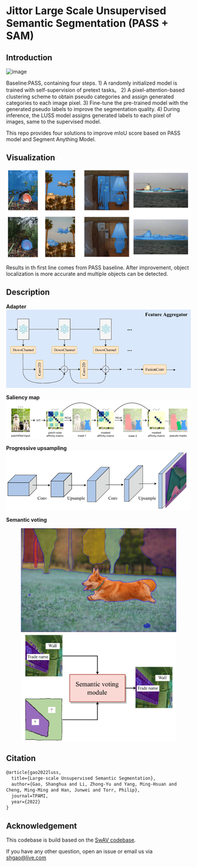 # Jittor Large Scale Unsupervised Semantic Segmentation (PASS + SAM)
	
## Introduction
![image](https://user-images.githubusercontent.com/20515144/196449430-5ac6a88c-24ea-4a82-8a45-cd244aeb0b3b.png)

Baseline:PASS, containing four steps. 1) A randomly initialized model is trained with self-supervision of pretext tasks。 2) A pixel-attention-based clustering scheme to obtain pseudo categories and assign generated categories to each image pixel. 3) Fine-tune the pre-trained model with the generated pseudo labels to improve the segmentation quality. 4) During inference, the LUSS model assigns generated labels to each pixel of images, same to the supervised model. 

This repo provides four solutions to improve mIoU score based on PASS model and Segment Anything Model. 

## Visualization
<img src="https://github.com/20throokie/SAMPASS-jittor/blob/master/vis/visualization.png">

Results in th first line comes from PASS baseline. After improvement, object localization is more accurate and multiple objects can be detected.

## Description

**Adapter**
<img src="https://github.com/20throokie/SAMPASS-jittor/blob/master/vis/adapter.png">

**Saliency map**
<img src="https://github.com/20throokie/SAMPASS-jittor/blob/master/vis/saliency.png">

**Progressive upsampling**
<img src="https://github.com/20throokie/SAMPASS-jittor/blob/master/vis/progressive_upsampling.png">

**Semantic voting**
<figure class="half">
    <img src="https://github.com/20throokie/SAMPASS-jittor/blob/master/vis/sam1.png">
    <img src="https://github.com/20throokie/SAMPASS-jittor/blob/master/vis/sam2.png">
</figure>


## Citation
```
@article{gao2022luss,
  title={Large-scale Unsupervised Semantic Segmentation},
  author={Gao, Shanghua and Li, Zhong-Yu and Yang, Ming-Hsuan and Cheng, Ming-Ming and Han, Junwei and Torr, Philip},
  journal=TPAMI,
  year={2022}
}
```

## Acknowledgement

This codebase is build based on the [SwAV codebase](https://github.com/facebookresearch/swav).

If you have any other question, open an issue or email us via shgao@live.com


